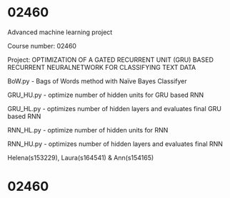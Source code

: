 # 02460
Advanced machine learning project 

Course number: 02460

Project: OPTIMIZATION OF A GATED RECURRENT UNIT (GRU) BASED RECURRENT NEURALNETWORK FOR CLASSIFYING TEXT DATA 

BoW.py - Bags of Words method with Naïve Bayes Classifyer

GRU_HU.py - optimize number of hidden units for GRU based RNN

GRU_HL.py - optimizes number of hidden layers and evaluates final GRU based RNN

RNN_HL.py - optimize number of hidden units for RNN

RNN_HU.py - optimizes number of hidden layers and evaluates final RNN



Helena(s153229), Laura(s164541) & Ann(s154165)

# 02460
